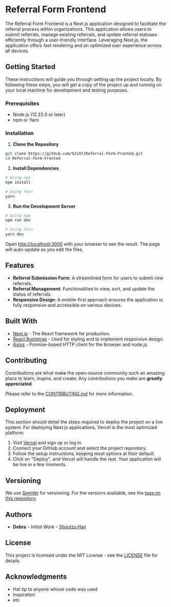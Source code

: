 
# Referral Form Frontend

The Referral Form Frontend is a Next.js application designed to facilitate the referral process within organizations. This application allows users to submit referrals, manage existing referrals, and update referral statuses efficiently through a user-friendly interface. Leveraging Next.js, the application offers fast rendering and an optimized user experience across all devices.

## Getting Started

These instructions will guide you through setting up the project locally. By following these steps, you will get a copy of the project up and running on your local machine for development and testing purposes.

### Prerequisites

- Node.js (12.22.0 or later)
- npm or Yarn

### Installation

1. **Clone the Repository**

```bash
git clone https://github.com/52147/Referral-Form-Fronted.git
cd Referral-Form-Fronted
```

2. **Install Dependencies**

```bash
# Using npm
npm install

# Using Yarn
yarn
```

3. **Run the Development Server**

```bash
# Using npm
npm run dev

# Using Yarn
yarn dev
```

Open [http://localhost:3000](http://localhost:3000) with your browser to see the result. The page will auto-update as you edit the files.

## Features

- **Referral Submission Form**: A streamlined form for users to submit new referrals.
- **Referral Management**: Functionalities to view, sort, and update the status of referrals.
- **Responsive Design**: A mobile-first approach ensures the application is fully responsive and accessible on various devices.

## Built With

- [Next.js](https://nextjs.org/) - The React framework for production.
- [React Bootstrap](https://react-bootstrap.github.io/) - Used for styling and to implement responsive design.
- [Axios](https://axios-http.com/) - Promise-based HTTP client for the browser and node.js.

## Contributing

Contributions are what make the open-source community such an amazing place to learn, inspire, and create. Any contributions you make are **greatly appreciated**.

Please refer to the [CONTRIBUTING.md](https://github.com/yourusername/Referral-Form-Fronted/CONTRIBUTING.md) for more information.

## Deployment

This section should detail the steps required to deploy the project on a live system. For deploying Next.js applications, Vercel is the most optimized platform:

1. Visit [Vercel](https://vercel.com) and sign up or log in.
2. Connect your GitHub account and select the project repository.
3. Follow the setup instructions, keeping most options at their default.
4. Click on "Deploy", and Vercel will handle the rest. Your application will be live in a few moments.

## Versioning

We use [SemVer](http://semver.org/) for versioning. For the versions available, see the [tags on this repository](https://github.com/yourusername/Referral-Form-Fronted/tags).

## Authors

- **Debra** - *Initial Work* - [Shoutzu Han](https://github.com/52147)

## License

This project is licensed under the MIT License - see the [LICENSE](LICENSE.md) file for details.

## Acknowledgments

- Hat tip to anyone whose code was used
- Inspiration
- etc
